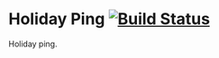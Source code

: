 # Holiday Ping [![Build Status](https://travis-ci.org/lambdaclass/holiday_ping.svg?branch=master)](https://travis-ci.org/lambdaclass/holiday_ping)

Holiday ping.
